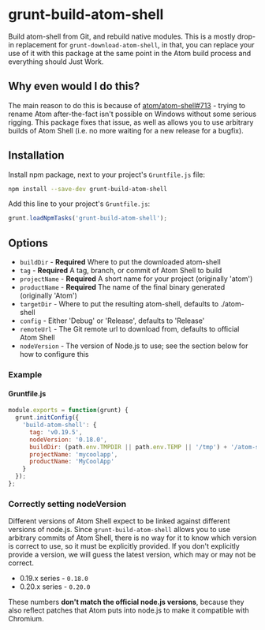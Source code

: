 # grunt-build-atom-shell

Build atom-shell from Git, and rebuild native modules. This is a mostly drop-in replacement for `grunt-download-atom-shell`, in that, you can replace your use of it with this package at the same point in the Atom build process and everything should Just Work.

## Why even would I do this?

The main reason to do this is because of [atom/atom-shell#713](https://github.com/atom/atom-shell/issues/713) - trying to rename Atom after-the-fact isn't possible on Windows without some serious rigging. This package fixes that issue, as well as allows you to use arbitrary builds of Atom Shell (i.e. no more waiting for a new release for a bugfix). 

## Installation

Install npm package, next to your project's `Gruntfile.js` file:

```sh
npm install --save-dev grunt-build-atom-shell
```

Add this line to your project's `Gruntfile.js`:

```js
grunt.loadNpmTasks('grunt-build-atom-shell');
```

## Options

* `buildDir` - **Required** Where to put the downloaded atom-shell
* `tag` - **Required** A tag, branch, or commit of Atom Shell to build
* `projectName` - **Required** A short name for your project (originally 'atom')
* `productName` - **Required** The name of the final binary generated (originally 'Atom')
* `targetDir` - Where to put the resulting atom-shell, defaults to ./atom-shell
* `config` - Either 'Debug' or 'Release', defaults to 'Release'
* `remoteUrl` - The Git remote url to download from, defaults to official Atom Shell
* `nodeVersion` - The version of Node.js to use; see the section below for how to configure this

### Example

#### Gruntfile.js

```js
module.exports = function(grunt) {
  grunt.initConfig({
    'build-atom-shell': {
      tag: 'v0.19.5',
      nodeVersion: '0.18.0',
      buildDir: (path.env.TMPDIR || path.env.TEMP || '/tmp') + '/atom-shell',
      projectName: 'mycoolapp',
      productName: 'MyCoolApp'
    }
  });
};
```

### Correctly setting nodeVersion

Different versions of Atom Shell expect to be linked against different versions of node.js. Since `grunt-build-atom-shell` allows you to use arbitrary commits of Atom Shell, there is no way for it to know which version is correct to use, so it must be explicitly provided. If you don't explicitly provide a version, we will guess the latest version, which may or may not be correct.

* 0.19.x series - `0.18.0`
* 0.20.x series - `0.20.0`

These numbers **don't match the official node.js versions**, because they also reflect patches that Atom puts into node.js to make it compatible with Chromium. 
